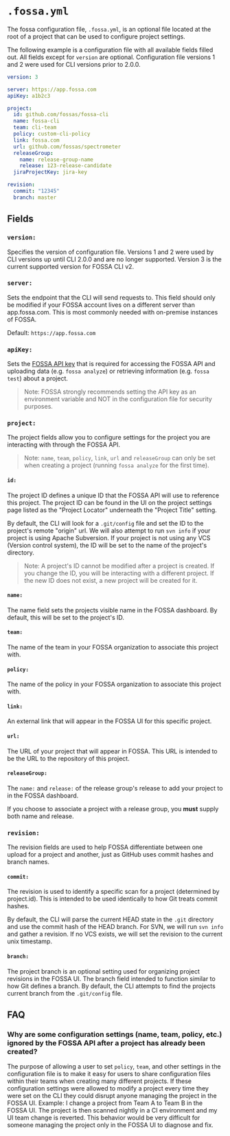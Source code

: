 # `.fossa.yml`

The fossa configuration file, `.fossa.yml`, is an optional file located at the root of a project that can be used to configure project settings. 

The following example is a configuration file with all available fields filled out. All fields except for `version` are optional. Configuration file versions 1 and 2 were used for CLI versions prior to 2.0.0.


```yaml
version: 3

server: https://app.fossa.com
apiKey: a1b2c3

project:
  id: github.com/fossas/fossa-cli
  name: fossa-cli
  team: cli-team
  policy: custom-cli-policy
  link: fossa.com
  url: github.com/fossas/spectrometer
  releaseGroup:
    name: release-group-name
    release: 123-release-candidate
  jiraProjectKey: jira-key

revision:
  commit: "12345"
  branch: master
```


## Fields

### `version:`
Specifies the version of configuration file. Versions 1 and 2 were used by CLI versions up until CLI 2.0.0 and are no longer supported. Version 3 is the current supported version for FOSSA CLI v2.

### `server:`
Sets the endpoint that the CLI will send requests to. This field should only be modified if your FOSSA account lives on a different server than app.fossa.com. This is most commonly needed with on-premise instances of FOSSA.

Default: `https://app.fossa.com`

### `apiKey:`
Sets the [FOSSA API key](https://docs.fossa.com/docs/api-reference#api-tokens) that is required for accessing the FOSSA API and uploading data (e.g. `fossa analyze`) or retrieving information (e.g. `fossa test`) about a project.

> Note: FOSSA strongly recommends setting the API key as an environment variable and NOT in the configuration file for security purposes.

### `project:`
The project fields allow you to configure settings for the project you are interacting with through the FOSSA API.

> Note: `name`, `team`, `policy`, `link`, `url` and `releaseGroup` can only be set when creating a project (running `fossa analyze` for the first time).

#### `id:`
The project ID defines a unique ID that the FOSSA API will use to reference this project. The project ID can be found in the UI on the project settings page listed as the "Project Locator" underneath the "Project Title" setting.

By default, the CLI will look for a `.git/config` file and set the ID to the project's remote "origin" url. We will also attempt to run `svn info` if your project is using Apache Subversion. If your project is not using any VCS (Version control system), the ID will be set to the name of the project's directory.

> Note: A project's ID cannot be modified after a project is created. If you change the ID, you will be interacting with a different project. If the new ID does not exist, a new project will be created for it.

#### `name:`
The name field sets the projects visible name in the FOSSA dashboard. By default, this will be set to the project's ID.

#### `team:`
The name of the team in your FOSSA organization to associate this project with.

#### `policy:`
The name of the policy in your FOSSA organization to associate this project with.

#### `link:`
An external link that will appear in the FOSSA UI for this specific project.

#### `url:`
The URL of your project that will appear in FOSSA. This URL is intended to be the URL to the repository of this project.

#### `releaseGroup:`
The `name:` and `release:` of the release group's release to add your project to in the FOSSA dashboard.

If you choose to associate a project with a release group, you **must** supply both name and release.

### `revision:`
The revision fields are used to help FOSSA differentiate between one upload for a project and another, just as GitHub uses commit hashes and branch names.

#### `commit:`
The revision is used to identify a specific scan for a project (determined by project.id). This is intended to be used identically to how Git treats commit hashes. 

By default, the CLI will parse the current HEAD state in the `.git` directory and use the commit hash of the HEAD branch. For SVN, we will run `svn info` and gather a revision. If no VCS exists, we will set the revision to the current unix timestamp.

#### `branch:`
The project branch is an optional setting used for organizing project revisions in the FOSSA UI. The branch field intended to function similar to how Git defines a branch. By default, the CLI attempts to find the projects current branch from the `.git/config` file.

## FAQ

### Why are some configuration settings (name, team, policy, etc.) ignored by the FOSSA API after a project has already been created?

The purpose of allowing a user to set `policy`, `team`, and other settings in the configuration file is to make it easy for users to share configuration files within their teams when creating many different projects. If these configuration settings were allowed to modify a project every time they were set on the CLI they could disrupt anyone managing the project in the FOSSA UI. Example: I change a project from Team A to Team B in the FOSSA UI. The project is then scanned nightly in a CI environment and my UI team change is reverted. This behavior would be very difficult for someone managing the project only in the FOSSA UI to diagnose and fix.